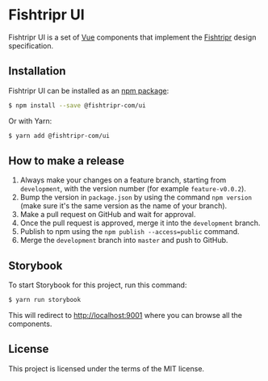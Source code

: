 # Fishtripr UI

Fishtripr UI is a set of [Vue](https://vuejs.org/) components that implement the [Fishtripr](https://www.fishtripr.com) design specification.

## Installation

Fishtripr UI can be installed as an [npm package](https://www.npmjs.com/package/@fishtripr-com/ui):

```bash
$ npm install --save @fishtripr-com/ui
```

Or with Yarn:

```bash
$ yarn add @fishtripr-com/ui
```

## How to make a release

1. Always make your changes on a feature branch, starting from `development`, with the version number (for example `feature-v0.0.2`).
2. Bump the version in `package.json` by using the command `npm version` (make sure it's the same version as the name of your branch).
3. Make a pull request on GitHub and wait for approval.
4. Once the pull request is approved, merge it into the `development` branch.
5. Publish to npm using the `npm publish --access=public` command.
6. Merge the `development` branch into `master` and push to GitHub.

## Storybook

To start Storybook for this project, run this command:

```bash
$ yarn run storybook
```

This will redirect to [http://localhost:9001](http://localhost:9001) where you can browse all the components.

## License

This project is licensed under the terms of the MIT license.
